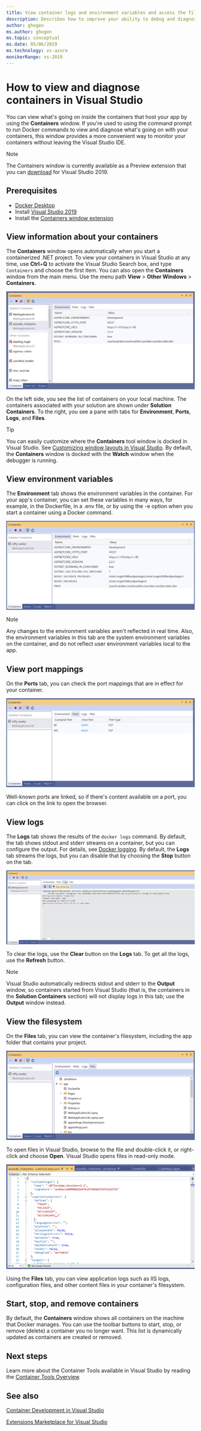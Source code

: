 ```yaml
---
title: View container logs and environment variables and access the filesystem.
description: Describes how to improve your ability to debug and diagnose your container-based apps in Visual Studio by using a tool window  to see what's going on inside the containers that host your app.
author: ghogen
ms.author: ghogen
ms.topic: conceptual
ms.date: 05/06/2019
ms.technology: vs-azure
monikerRange: vs-2019
---
```

# How to view and diagnose containers in Visual Studio

You can view what's going on inside the containers that host your app by using the **Containers** window. If you're used to using the command prompt to run Docker commands to view and diagnose what's going on with your containers, this window provides a more convenient way to monitor your containers without leaving the Visual Studio IDE.

> [!NOTE]
> The Containers window is currently available as a Preview extension that you can [download](https://aka.ms/vscontainerspreview) for Visual Studio 2019.

## Prerequisites

- [Docker Desktop](https://hub.docker.com/editions/community/docker-ce-desktop-windows)
- Install [Visual Studio 2019](https://visualstudio.microsoft.com/downloads/?utm_medium=microsoft&utm_source=docs.microsoft.com&utm_campaign=inline+link&utm_content=download+vs2019)
- Install the [Containers window extension](https://aka.ms/vscontainerspreview)

## View information about your containers

The **Containers** window opens automatically when you start a containerized .NET project. To view your containers in Visual Studio at any time, use **Ctrl**+**Q** to activate the Visual Studio Search box, and type `Containers` and choose the first item. You can also open the **Containers** window from the main menu. Use the menu path  **View** > **Other Windows** > **Containers**.  

![Screenshot of Environment tab in Containers window](media/view-and-diagnose-containers/container-window.png)

On the left side, you see the list of containers on your local machine. The containers associated with your solution are shown under **Solution Containers**. To the right, you see a pane with tabs for **Environment**, **Ports**, **Logs**, and **Files**.

> [!TIP]
> You can easily customize where the **Containers** tool window is docked in Visual Studio. See [Customizing window layouts in Visual Studio](/visualstudio/ide/customizing-window-layouts-in-visual-studio). By default, the **Containers** window is docked with the **Watch** window when the debugger is running.

## View environment variables

The **Environment** tab shows the environment variables in the container. For your app's container, you can set these variables in many ways, for example, in the Dockerfile, in a .env file, or by using the -e option when you start a container using a Docker command.

![Screenshot of Environment tab in Containers window](media/view-and-diagnose-containers/container-environment-vars.png)

> [!NOTE]
> Any changes to the environment variables aren't reflected in real time. Also, the environment variables in this tab are the system environment variables on the container, and do not reflect user environment variables local to the app.

## View port mappings

On the **Ports** tab, you can check the port mappings that are in effect for your container.

![Screenshot of Ports tab in Containers window](media/view-and-diagnose-containers/container-ports.png)

Well-known ports are linked, so if there's content available on a port, you can click on the link to open the browser.

## View logs

The **Logs** tab shows the results of the `docker logs` command. By default, the tab shows stdout and stderr streams on a container, but you can configure the output. For details, see [Docker logging](https://docs.docker.com/config/containers/logging/).  By default, the **Logs** tab streams the logs, but you can disable that by choosing the **Stop** button on the tab.

![Screenshot of Logs tab in Containers window](media/view-and-diagnose-containers/containers-logs.jpg)

To clear the logs, use the **Clear** button on the **Logs** tab.  To get all the logs, use the **Refresh** button.

> [!NOTE]
> Visual Studio automatically redirects stdout and stderr to the **Output** window, so containers started from Visual Studio (that is, the containers in the **Solution Containers** section) will not display logs in this tab; use the **Output** window instead.

## View the filesystem

On the **Files** tab, you can view the container's filesystem, including the app folder that contains your project.

![Screenshot of Files tab in Containers window](media/view-and-diagnose-containers/container-filesystem.png)

To open files in Visual Studio, browse to the file and double-click it, or right-click and choose **Open**. Visual Studio opens files in read-only mode.

![Screenshot of file open for viewing in Visual Studio](media/view-and-diagnose-containers/container-file-open.png)

Using the **Files** tab, you can view application logs such as IIS logs, configuration files, and other content files in your container's filesystem.

## Start, stop, and remove containers

By default, the **Containers** window shows all containers on the machine that Docker manages. You can use the toolbar buttons to start, stop, or remove (delete) a container you no longer want.  This list is dynamically updated as containers are created or removed.

## Next steps

Learn more about the Container Tools available in Visual Studio by reading the [Container Tools Overview](overview.md).

## See also

[Container Development in Visual Studio](/visualstudio/containers)

[Extensions Marketplace for Visual Studio](https://marketplace.visualstudio.com/)
